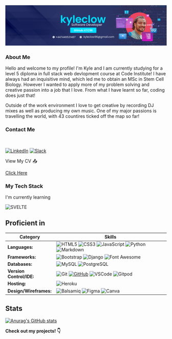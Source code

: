 <img src="ln-2.jpg">

### About Me

Hello and welcome to my profile! I'm Kyle and I am currently studying for a level 5 diploma in full stack web devlopment course at Code Institute!
I have always had an inquisitive mind, which led me to obtain an MSc in Stem Cell Biology. However I wanted to apply more of my problem solving and creative passion into a job that I love. From what I have learnt so far, coding does just that!

Outside of the work environment I love to get creative by recording DJ mixes as well as producing my own music. One of my major passions is travelling the world, with 43 countires ticked off the map so far!

### Contact Me
<br>

[![LinkedIn](https://img.shields.io/badge/LinkedIn-0077B5?style=for-the-badge&logo=linkedin&logoColor=white)](https://www.linkedin.com/in/kyle-clow-43471b130/) [![Slack](https://img.shields.io/badge/Slack-4A154B?style=for-the-badge&logo=slack&logoColor=white)](https://app.slack.com/client/T0L30B202/CD78T21LK/rimeto_profile/U046PJC0K0V)

View My CV :outbox_tray:

[Click Here](kyle_clow_tech_cv.pdf)

### My Tech Stack

I'm currently learning

![SVELTE](https://img.shields.io/badge/SVELTE-1572B6?style=for-the-badge&logo=svelte&logoColor=white)

## Proficient in

| Category      | Skills |
| ----------- | ----------- |
| **Languages:**   | ![HTML5](https://img.shields.io/badge/HTML5%20-%23E34F26.svg?&style=for-the-badge&logo=HTML5&logoColor=FFFFFF) ![CSS3](https://img.shields.io/badge/CSS3%20-%231572B6.svg?&style=for-the-badge&logo=CSS3&logoColor=FFFFFF) ![JavaScript](https://img.shields.io/badge/JavaScript%20-%23323330.svg?&style=for-the-badge&logo=JavaScript&logoColor=F7DF1E) ![Python](https://img.shields.io/badge/Python%20-%23004D7A.svg?&style=for-the-badge&logo=python&logoColor=ffdf76) ![Markdown](https://img.shields.io/badge/Markdown%20-%23000000.svg?&style=for-the-badge&logo=Markdown&logoColor=FFFFFF)|
| **Frameworks:** | ![Bootstrap](https://img.shields.io/badge/Bootstrap%20-%23563D7C.svg?&style=for-the-badge&logo=Bootstrap&logoColor=FFFFFF) ![Django](https://img.shields.io/badge/Django%20-%23092E20.svg?&style=for-the-badge&logo=Django&logoColor=FFFFFF) ![Font Awesome](https://img.shields.io/badge/Font%20Awesome%20-%23339AF0.svg?&style=for-the-badge&logo=Font%20Awesome&logoColor=FFFFFF) |
| **Databases:** | ![MySQL](https://img.shields.io/badge/MySQL%20-%2300758F.svg?&style=for-the-badge&logo=MySQL&logoColor=FFFFFF) ![PostgreSQL](https://img.shields.io/badge/PostgreSQL%20-%23336791.svg?&style=for-the-badge&logo=PostgreSQL&logoColor=FFFFFF) |
| **Version Control/IDE:**  | ![Git](https://img.shields.io/badge/Git%20-%23302F2F.svg?&style=for-the-badge&logo=Git&logoColor=F05032) [![GitHub](https://img.shields.io/badge/GitHub%20-%23181717.svg?&style=for-the-badge&logo=GitHub&logoColor=FFFFFF)](https://github.com/HMuraja) ![VSCode](https://img.shields.io/badge/VSCode%20-%232B2B30.svg?&style=for-the-badge&logo=Visual%20Studio%20Code&logoColor=007ACC) ![Gitpod](https://img.shields.io/badge/Gitpod%20-%231D1D1D.svg?&style=for-the-badge&logo=Gitpod&logoColor=1AA6E4) |
| **Hosting:**   | ![Heroku](https://img.shields.io/badge/Heroku%20-%23430098.svg?&style=for-the-badge&logo=Heroku&logoColor=FFFFFF) |
| **Design/Wireframes:**  | ![Balsamiq](https://img.shields.io/badge/Balsamiq%20-%23A60000.svg?&style=for-the-badge&logo=Balsamiq&logoColor=FFFFFF) ![Figma](https://img.shields.io/badge/figma-%23F24E1E.svg?style=for-the-badge&logo=figma&logoColor=white) ![Canva](https://img.shields.io/badge/canva-%23339AF0.svg?style=for-the-badge&logo=canva&logoColor=white) | 

## Stats

[![Anurag's GitHub stats](https://github-readme-stats.vercel.app/api?username=KTC96)](https://github.com/anuraghazra/github-readme-stats)

**Check out my projects! :point_down:**


